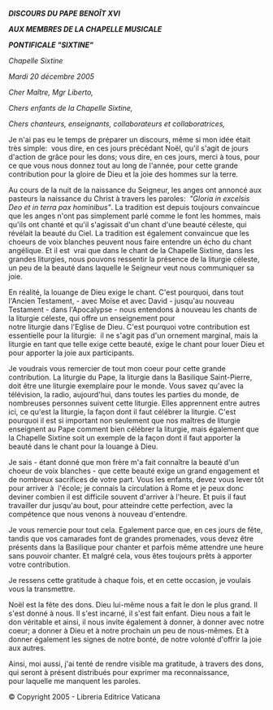 ***DISCOURS DU PAPE BENOÎT XVI***

***AUX MEMBRES DE LA CHAPELLE MUSICALE***

***PONTIFICALE "SIXTINE"***

*Chapelle Sixtine*

*Mardi 20 décembre 2005*

*Cher Maître, Mgr Liberto,*

*Chers enfants de la Chapelle Sixtine,*

*Chers chanteurs, enseignants, collaborateurs et collaboratrices,*

Je n'ai pas eu le temps de préparer un discours, même si mon idée était très simple:  vous dire, en ces jours précédant Noël, qu'il s'agit de jours d'action de grâce pour les dons; vous dire, en ces jours, merci à tous, pour ce que vous nous donnez tout au long de l'année, pour cette grande contribution pour la gloire de Dieu et la joie des hommes sur la terre.

Au cours de la nuit de la naissance du Seigneur, les anges ont annoncé aux pasteurs la naissance du Christ à travers les paroles:  *"Gloria in excelsis Deo et in terra pax hominibus"*. La tradition est depuis toujours convaincue que les anges n'ont pas simplement parlé comme le font les hommes, mais qu'ils ont chanté et qu'il s'agissait d'un chant d'une beauté céleste, qui révélait la beauté du Ciel. La tradition est également convaincue que les choeurs de voix blanches peuvent nous faire entendre un écho du chant angélique. Et il est  vrai que dans le chant de la Chapelle Sixtine, dans les grandes liturgies, nous pouvons ressentir la présence de la liturgie céleste, un peu de la beauté dans laquelle le Seigneur veut nous communiquer sa joie.

En réalité, la louange de Dieu exige le chant. C'est pourquoi, dans tout l'Ancien Testament, - avec Moïse et avec David - jusqu'au nouveau Testament - dans l'Apocalypse - nous entendons à nouveau les chants de la liturgie céleste, qui offre un enseignement pour notre liturgie dans l'Eglise de Dieu. C'est pourquoi votre contribution est essentielle pour la liturgie:  il ne s'agit pas d'un ornement marginal, mais la liturgie en tant que telle exige cette beauté, exige le chant pour louer Dieu et pour apporter la joie aux participants.

Je voudrais vous remercier de tout mon coeur pour cette grande contribution. La liturgie du Pape, la liturgie dans la Basilique Saint-Pierre, doit être une liturgie exemplaire pour le monde. Vous savez qu'avec la télévision, la radio, aujourd'hui, dans toutes les parties du monde, de nombreuses personnes suivent cette liturgie. Elles apprennent entre autres ici, ce qu'est la liturgie, la façon dont il faut célébrer la liturgie. C'est pourquoi il est si important non seulement que nos maîtres de liturgie enseignent au Pape comment bien célébrer la liturgie, mais également que la Chapelle Sixtine soit un exemple de la façon dont il faut apporter la beauté dans le chant pour la louange à Dieu.

Je sais - étant donné que mon frère m'a fait connaître la beauté d'un choeur de voix blanches - que cette beauté exige un grand engagement et de nombreux sacrifices de votre part. Vous les enfants, devez vous lever tôt pour arriver à  l'école; je connais la circulation à Rome et je peux donc deviner combien il est difficile souvent d'arriver à l'heure. Et puis il faut travailler dur jusqu'au bout, pour atteindre cette perfection, avec la compétence que nous venons à nouveau d'entendre.

Je vous remercie pour tout cela. Egalement parce que, en ces jours de fête, tandis que vos camarades font de grandes promenades, vous devez être présents dans la Basilique pour chanter et parfois même attendre une heure sans pouvoir chanter. Et malgré cela, vous êtes toujours prêts à apporter votre contribution.

Je ressens cette gratitude à chaque fois, et en cette occasion, je voulais vous la transmettre.

Noël est la fête des dons. Dieu lui-même nous a fait le don le plus grand. Il s'est donné à nous. Il s'est incarné, il s'est fait enfant. Dieu nous a fait le don véritable et ainsi, il nous invite également à donner, à donner avec notre coeur; a donner à Dieu et à notre prochain un peu de nous-mêmes. Et à donner également les signes de notre bonté, de notre volonté d'offrir la joie aux autres.

Ainsi, moi aussi, j'ai tenté de rendre visible ma gratitude, à travers des dons, qui seront à présent distribués pour exprimer ma reconnaissance, pour laquelle me manquent les paroles.

© Copyright 2005 - Libreria Editrice Vaticana